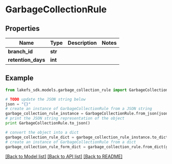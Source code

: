 # GarbageCollectionRule


## Properties

Name | Type | Description | Notes
------------ | ------------- | ------------- | -------------
**branch_id** | **str** |  | 
**retention_days** | **int** |  | 

## Example

```python
from lakefs_sdk.models.garbage_collection_rule import GarbageCollectionRule

# TODO update the JSON string below
json = "{}"
# create an instance of GarbageCollectionRule from a JSON string
garbage_collection_rule_instance = GarbageCollectionRule.from_json(json)
# print the JSON string representation of the object
print GarbageCollectionRule.to_json()

# convert the object into a dict
garbage_collection_rule_dict = garbage_collection_rule_instance.to_dict()
# create an instance of GarbageCollectionRule from a dict
garbage_collection_rule_form_dict = garbage_collection_rule.from_dict(garbage_collection_rule_dict)
```
[[Back to Model list]](../README.md#documentation-for-models) [[Back to API list]](../README.md#documentation-for-api-endpoints) [[Back to README]](../README.md)


